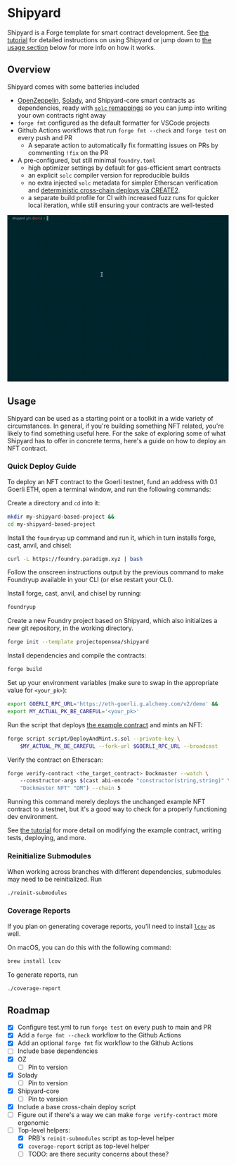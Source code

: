 # Shipyard

Shipyard is a Forge template for smart contract development. See [the tutorial](exampleNftTutorial/README.md) for detailed instructions on using Shipyard or jump down to [the usage section](#usage) below for more info on how it works.

## Overview
Shipyard comes with some batteries included

- [OpenZeppelin](https://github.com/OpenZeppelin/openzeppelin-contracts), [Solady](https://github.com/Vectorized/solady), and Shipyard-core smart contracts as dependencies, ready with [`solc` remappings](https://docs.soliditylang.org/en/latest/path-resolution.html#import-remapping) so you can jump into writing your own contracts right away
- `forge fmt` configured as the default formatter for VSCode projects
- Github Actions workflows that run `forge fmt --check` and `forge test` on every push and PR
  - A separate action to automatically fix formatting issues on PRs by commenting `!fix` on the PR
- A pre-configured, but still minimal `foundry.toml` 
  - high optimizer settings by default for gas-efficient smart contracts
  - an explicit `solc` compiler version for reproducible builds
  - no extra injected `solc` metadata for simpler Etherscan verification and [deterministic cross-chain deploys via CREATE2](https://0xfoobar.substack.com/p/vanity-addresses).
  - a separate build profile for CI with increased fuzz runs for quicker local iteration, while still ensuring your contracts are well-tested

![](.github/demo.gif)

## Usage

Shipyard can be used as a starting point or a toolkit in a wide variety of circumstances. In general, if you're building something NFT related, you're likely to find something useful here. For the sake of exploring some of what Shipyard has to offer in concrete terms, here's a guide on how to deploy an NFT contract.

### Quick Deploy Guide

To deploy an NFT contract to the Goerli testnet, fund an address with 0.1 Goerli ETH, open a terminal window, and run the following commands:

Create a directory and `cd` into it:
```bash
mkdir my-shipyard-based-project &&
cd my-shipyard-based-project
```

Install the `foundryup` up command and run it, which in turn installs forge, cast, anvil, and chisel:
```bash
curl -L https://foundry.paradigm.xyz | bash
```

Follow the onscreen instructions output by the previous command to make Foundryup available in your CLI (or else restart your CLI).

Install forge, cast, anvil, and chisel by running:
```bash
foundryup
```

Create a new Foundry project based on Shipyard, which also initializes a new git repository, in the working directory.
```bash
forge init --template projectopensea/shipyard
```

Install dependencies and compile the contracts:
```bash
forge build
```

Set up your environment variables (make sure to swap in the appropriate value for `<your_pk>`):
```bash
export GOERLI_RPC_URL='https://eth-goerli.g.alchemy.com/v2/demo' &&
export MY_ACTUAL_PK_BE_CAREFUL='<your_pk>'
```

Run the script that deploys [the example contract](src/Dockmaster.sol) and mints an NFT:
```bash
forge script script/DeployAndMint.s.sol --private-key \
    $MY_ACTUAL_PK_BE_CAREFUL --fork-url $GOERLI_RPC_URL --broadcast
```

Verify the contract on Etherscan:

```bash
forge verify-contract <the_target_contract> Dockmaster --watch \ 
    --constructor-args $(cast abi-encode "constructor(string,string)" \ 
    "Dockmaster NFT" "DM") --chain 5
```

Running this command merely deploys the unchanged example NFT contract to a testnet, but it's a good way to check for a properly functioning dev environment.

See [the tutorial](exampleNftTutorial) for more detail on modifying the example contract, writing tests, deploying, and more.

### Reinitialize Submodules
When working across branches with different dependencies, submodules may need to be reinitialized. Run
```bash
./reinit-submodules
```

### Coverage Reports
If you plan on generating coverage reports, you'll need to install [`lcov`](https://github.com/linux-test-project/lcov) as well.

On macOS, you can do this with the following command:

```bash
brew install lcov
```

To generate reports, run
```bash
./coverage-report
```



## Roadmap

- [x] Configure test.yml to run `forge test` on every push to main and PR
- [x] Add a `forge fmt --check` workflow to the Github Actions
- [x] Add an optional `forge fmt` fix workflow to the Github Actions
- [ ]  Include base dependencies
  - [x] OZ
    - [ ] Pin to version
  - [x] Solady
    - [ ] Pin to version
  - [x] Shipyard-core
    - [ ] Pin to version
- [x] Include a base cross-chain deploy script
- [ ] Figure out if there's a way we can make `forge verify-contract` more ergonomic
- [ ] Top-level helpers:
  - [x] PRB's `reinit-submodules` script as top-level helper
  - [x] `coverage-report` script as top-level helper
  - [ ] TODO: are there security concerns about these?